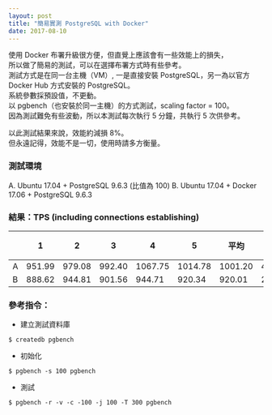 ```yaml
---
layout: post
title: "簡易實測 PostgreSQL with Docker"
date: 2017-08-10
---
```


使用 Docker 布署升級很方便，但直覺上應該會有一些效能上的損失，<br/>
所以做了簡易的測試，可以在選擇布署方式時有些參考。<br/>
測試方式是在同一台主機（VM）, 一是直接安裝 PostgreSQL，另一為以官方 Docker Hub 方式安裝的 PostgreSQL。<br/>
系統參數採預設值，不更動。<br/>
以 pgbench（也安裝於同一主機）的方式測試，scaling factor = 100。<br/>
因為測試難免有些波動，所以本測試每次執行 5 分鐘，共執行 5 次供參考。<br/>

以此測試結果來說，效能約減損 8%。<br/>
但永遠記得，效能不是一切，使用時請多方衡量。<br/>

### 測試環境
A. Ubuntu 17.04 + PostgreSQL 9.6.3 (比值為 100)
B. Ubuntu 17.04 + Docker 17.06 + PostgreSQL 9.6.3

### 結果：TPS (including connections establishing)

| | 1 | 2 | 3 | 4 | 5 | 平均 | 標準差 | 誤差 | 比值 |
|-|-|-|-|-|-|-|-|-|-|
| A | 951.99 | 979.08 | 992.40 | 1067.75 | 1014.78 | 1001.20 | 43.59 | 4.35% | 100 |
| B | 888.62 | 944.81 | 901.56 | 944.71 | 920.34 | 920.01 | 25.25 | 2.74% | 91.89 |

### 參考指令：
* 建立測試資料庫
```
$ createdb pgbench
```

* 初始化
```
$ pgbench -s 100 pgbench
```

* 測試
```
$ pgbench -r -v -c -100 -j 100 -T 300 pgbench
```
